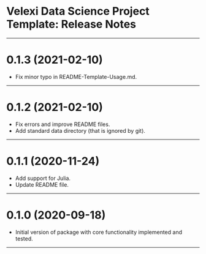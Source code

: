 Velexi Data Science Project Template: Release Notes
===================================================

-------------------------------------------------------------------------------
0.1.3 (2021-02-10)
==================
* Fix minor typo in README-Template-Usage.md.

-------------------------------------------------------------------------------
0.1.2 (2021-02-10)
==================
* Fix errors and improve README files.
* Add standard data directory (that is ignored by git).

-------------------------------------------------------------------------------
0.1.1 (2020-11-24)
==================
* Add support for Julia.
* Update README file.

-------------------------------------------------------------------------------
0.1.0 (2020-09-18)
==================
* Initial version of package with core functionality implemented and tested.

-------------------------------------------------------------------------------
